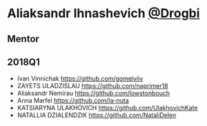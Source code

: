 # Aliaksandr Ihnashevich [@Drogbi](https://github.com/Drogbi)

## Mentor

## 2018Q1

- Ivan Vinnichak https://github.com/gomelviiv
- ZAYETS ULADZISLAU https://github.com/naprimer18
- Aliaksandr Nemirau https://github.com/lowstonbouch
- Anna Marfel https://github.com/la-nuta
- KATSIARYNA ULAKHOVICH https://github.com/UlakhovichKate
- NATALLIA DZIALENDZIK https://github.com/NataliDelen
